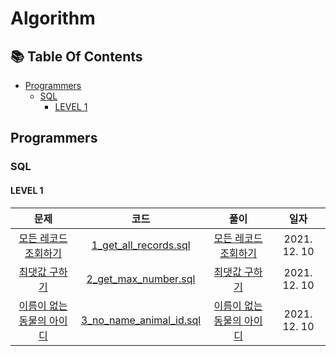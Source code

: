 # Algorithm

## :books: Table Of Contents

* [Programmers](#programmers)
    * [SQL](#sql)
        * [LEVEL 1](#level-1)


## Programmers

### SQL

#### LEVEL 1

|문제|코드|풀이|일자|
|:-:|:-:|:-:|:-:|
|[모든 레코드 조회하기](https://programmers.co.kr/learn/courses/30/lessons/59034)|[1_get_all_records.sql](/Programmers/SQL/LEVEL_1/1_get_all_records.sql)|[모든 레코드 조회하기](https://www.weekwith.me/algorithms/programmers/sql/level-1/1-get-all-records/)|2021. 12. 10|
|[최댓값 구하기](https://programmers.co.kr/learn/courses/30/lessons/59415)|[2_get_max_number.sql](/Programmers/SQL/LEVEL_1/2_get_max_number.sql)|[최댓값 구하기](https://www.weekwith.me/algorithms/programmers/sql/level-1/2-get-max-number/)|2021. 12. 10|
|[이름이 없는 동물의 아이디](https://programmers.co.kr/learn/courses/30/lessons/59039)|[3_no_name_animal_id.sql](/Programmers/SQL/LEVEL_1/3_no_name_animal_id.sql)|[이름이 없는 동물의 아이디](https://www.weekwith.me/algorithms/programmers/sql/level-1/3-no-name-animal-id/)|2021. 12. 10|


